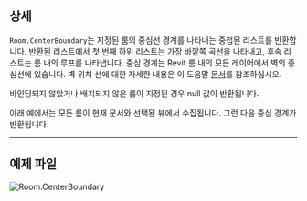 ## 상세
`Room.CenterBoundary`는 지정된 룸의 중심선 경계를 나타내는 중첩된 리스트를 반환합니다. 반환된 리스트에서 첫 번째 하위 리스트는 가장 바깥쪽 곡선을 나타내고, 후속 리스트는 룸 내의 루프를 나타냅니다. 중심 경계는 Revit 룸 내의 모든 레이어에서 벽의 중심선에 있습니다. 벽 위치 선에 대한 자세한 내용은 이 도움말 [문서](https://help.autodesk.com/view/RVT/2024/KOR/?guid=GUID-0BB62832-36DD-4E06-A9D4-EE98CE0FCF89)를 참조하십시오.

바인딩되지 않았거나 배치되지 않은 룸이 지정된 경우 null 값이 반환됩니다.

아래 예에서는 모든 룸이 현재 문서와 선택된 뷰에서 수집됩니다. 그런 다음 중심 경계가 반환됩니다.
___
## 예제 파일

![Room.CenterBoundary](./Revit.Elements.Room.CenterBoundary_img.jpg)
